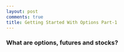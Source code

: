 ```yaml
---
layout: post
comments: true
title: Getting Started With Options Part-1
---
```


### What are options, futures and stocks?
